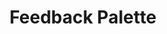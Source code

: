 ---
title: Feedback Palette
summary: "Using feedback loops and interpolation artifacts to get a color palette for a point in an image"
weight: 70
resources:
  - name: thumb
    src: feedback-palette-thumb.svg
    params:
      alt: Abstract palette, dividing image into various shades of pink.
  - name: hero
    src: feedback-palette-hero.svg
    params:
      alt: Abstract palette, dividing image into various shades of pink.
links:
    - title: GitHub Repository
      url: https://github.com/evoth/feedback-palette
    - title: Web App
      url: https://palette.ethanvoth.com
---